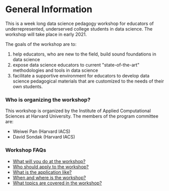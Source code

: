 # General Information
This is a week long data science pedagogy workshop for educators of underrepresented, underserved college students in data science. The workshop will take place in early 2021.

The goals of the workshop are to: 
1. help educators, who are new to the field, build sound foundations in data science
2. expose data science educators to current "state-of-the-art" methodologies and tools in data science
3. facilitate a supportive environment for educators to develop data science pedagogical materials that are customized to the needs of their own students. 

### Who is organizing the workshop?

This workshop is organized by the Institute of Applied Computational Sciences at Harvard University. The members of the program committee are:
- Weiwei Pan (Harvard IACS)
- David Sondak (Harvard IACS)

### Workshop FAQs

- [What will you do at the workshop?](./what-to-do.html)
- [Who should apply to the workshop?](./who-should-apply.html)
- [What is the application like?](./application-process.html)
- [When and where is the workshop?](./when-and-where.html)
- [What topics are covered in the workshop?](./schedule.html)


